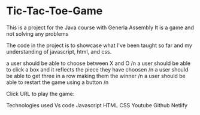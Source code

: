 # Tic-Tac-Toe-Game
This is a project for the Java course with Generla Assembly
It is a game and not solving any problems 


The code in the project is to showcase what I've been taught so far and my understanding of javascript, html, and css.


a user should be able to choose between X and O /n
a user should be able to click a box and it reflects the piece they have choosen /n
a user should be able to get three in a row making them the winner /n
a user should be able to restart the game using a button /n

Click URL to play the game:

Technologies used 
Vs code
Javascript 
HTML
CSS
Youtube
Github
Netlify
